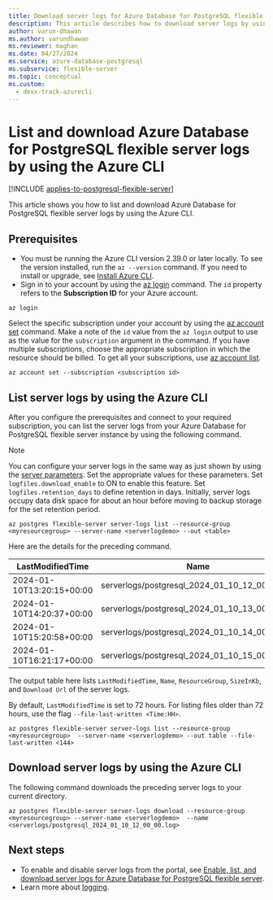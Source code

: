 ```yaml
---
title: Download server logs for Azure Database for PostgreSQL flexible server with Azure CLI
description: This article describes how to download server logs by using the Azure CLI.
author: varun-dhawan
ms.author: varundhawan
ms.reviewer: maghan
ms.date: 04/27/2024
ms.service: azure-database-postgresql
ms.subservice: flexible-server
ms.topic: conceptual
ms.custom:
  - devx-track-azurecli
---
```


# List and download Azure Database for PostgreSQL flexible server logs by using the Azure CLI

[!INCLUDE [applies-to-postgresql-flexible-server](~/reusable-content/ce-skilling/azure/includes/postgresql/includes/applies-to-postgresql-flexible-server.md)]

This article shows you how to list and download Azure Database for PostgreSQL flexible server logs by using the Azure CLI.

## Prerequisites

- You must be running the Azure CLI version 2.39.0 or later locally. To see the version installed, run the `az --version` command. If you need to install or upgrade, see [Install Azure CLI](/cli/azure/install-azure-cli).
- Sign in to your account by using the [az login](/cli/azure/reference-index#az-login) command. The `id` property refers to the **Subscription ID** for your Azure account.

```azurecli-interactive
az login
```

Select the specific subscription under your account by using the [az account set](/cli/azure/account) command. Make a note of the `id` value from the `az login` output to use as the value for the `subscription` argument in the command. If you have multiple subscriptions, choose the appropriate subscription in which the resource should be billed. To get all your subscriptions, use [az account list](/cli/azure/account#az-account-list).

```azurecli
az account set --subscription <subscription id>
```

## List server logs by using the Azure CLI

After you configure the prerequisites and connect to your required subscription, you can list the server logs from your Azure Database for PostgreSQL flexible server instance by using the following command.

> [!NOTE]
> You can configure your server logs in the same way as just shown by using the [server parameters](./howto-configure-server-parameters-using-portal.md). Set the appropriate values for these parameters. Set `logfiles.download_enable` to ON to enable this feature. Set `logfiles.retention_days` to define retention in days. Initially, server logs occupy data disk space for about an hour before moving to backup storage for the set retention period.

```azurecli
az postgres flexible-server server-logs list --resource-group <myresourcegroup> --server-name <serverlogdemo> --out <table>
```

Here are the details for the preceding command.

|LastModifiedTime     |Name                                     |ResourceGroup|SizeInKb|TypePropertiesType|URL                                                                         |
|-------------------------|---------------------------------------------|---------------|--------|------------------|------------------------------------------------------------------------------------------|
|2024-01-10T13:20:15+00:00|serverlogs/postgresql_2024_01_10_12_00_00.log|myresourcegroup|242     |LOG               |`https://00000000000.blob.core.windows.net/serverlogs/postgresql_2024_01_10_12_00_00.log?`|
|2024-01-10T14:20:37+00:00|serverlogs/postgresql_2024_01_10_13_00_00.log|myresourcegroup|237     |LOG               |`https://00000000000.blob.core.windows.net/serverlogs/postgresql_2024_01_10_13_00_00.log?`|
|2024-01-10T15:20:58+00:00|serverlogs/postgresql_2024_01_10_14_00_00.log|myresourcegroup|237     |LOG               |`https://00000000000.blob.core.windows.net/serverlogs/postgresql_2024_01_10_14_00_00.log?`|
|2024-01-10T16:21:17+00:00|serverlogs/postgresql_2024_01_10_15_00_00.log|myresourcegroup|240     |LOG               |`https://00000000000.blob.core.windows.net/serverlogs/postgresql_2024_01_10_15_00_00.log?`|

The output table here lists `LastModifiedTime`, `Name`, `ResourceGroup`, `SizeInKb`, and `Download Url` of the server logs.

By default, `LastModifiedTime` is set to 72 hours. For listing files older than 72 hours, use the flag `--file-last-written <Time:HH>`.

```azurecli
az postgres flexible-server server-logs list --resource-group <myresourcegroup>  --server-name <serverlogdemo> --out table --file-last-written <144>
```

## Download server logs by using the Azure CLI

The following command downloads the preceding server logs to your current directory.

```azurecli
az postgres flexible-server server-logs download --resource-group <myresourcegroup> --server-name <serverlogdemo>  --name <serverlogs/postgresql_2024_01_10_12_00_00.log>
```

## Next steps

- To enable and disable server logs from the portal, see [Enable, list, and download server logs for Azure Database for PostgreSQL flexible server](./how-to-server-logs-portal.md).
- Learn more about [logging](./concepts-logging.md).
